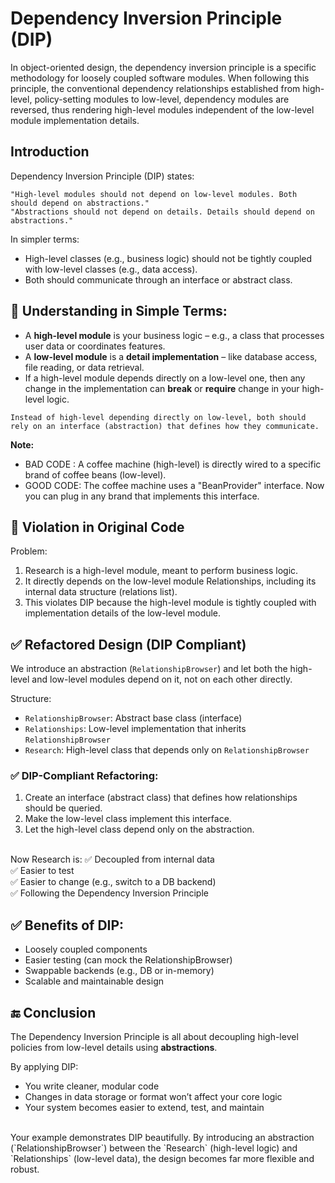 #   Dependency Inversion Principle (DIP)
In object-oriented design, the dependency inversion principle is a specific methodology for loosely coupled software modules. When following this principle, the conventional dependency relationships established from high-level, policy-setting modules to low-level, dependency modules are reversed, thus rendering high-level modules independent of the low-level module implementation details.

## Introduction
Dependency Inversion Principle (DIP) states:
```
"High-level modules should not depend on low-level modules. Both should depend on abstractions."
"Abstractions should not depend on details. Details should depend on abstractions."
```
In simpler terms: <br>

-   High-level classes (e.g., business logic) should not be tightly coupled with low-level classes (e.g., data access). <br>
-   Both should communicate through an interface or abstract class.<br>

##  🧠 Understanding in Simple Terms:
-   A **high-level module** is your business logic – e.g., a class that processes user data or coordinates features.
-   A **low-level module** is a **detail implementation** – like database access, file reading, or data retrieval.
-   If a high-level module depends directly on a low-level one, then any change in the implementation can **break** or **require** change in your high-level logic. <br>
```
Instead of high-level depending directly on low-level, both should rely on an interface (abstraction) that defines how they communicate.
```

**Note:**
-   BAD CODE : A coffee machine (high-level) is directly wired to a specific brand of coffee beans (low-level).
-   GOOD CODE: The coffee machine uses a "BeanProvider" interface. Now you can plug in any brand that implements this interface.


##  🚫 Violation in Original Code
Problem: <br>
1.  Research is a high-level module, meant to perform business logic. <br>
2.  It directly depends on the low-level module Relationships, including its internal data structure (relations list). <br>
3.  This violates DIP because the high-level module is tightly coupled with implementation details of the low-level module. <br>


##  ✅ Refactored Design (DIP Compliant)
We introduce an abstraction (`RelationshipBrowser`) and let both the high-level and low-level modules depend on it, not on each other directly. <br>

Structure: <br>
-   `RelationshipBrowser`: Abstract base class (interface) <br>
-   `Relationships`: Low-level implementation that inherits `RelationshipBrowser` <br>
-   `Research`: High-level class that depends only on `RelationshipBrowser` <br>

### ✅ DIP-Compliant Refactoring:
1.  Create an interface (abstract class) that defines how relationships should be queried.
2.  Make the low-level class implement this interface.
3.  Let the high-level class depend only on the abstraction.
<br>
Now Research is: ✅ Decoupled from internal data <br>
✅ Easier to test   <br>
✅ Easier to change (e.g., switch to a DB backend) <br>
✅ Following the Dependency Inversion Principle <br>

##  ✅ Benefits of DIP:
-   Loosely coupled components
-   Easier testing (can mock the RelationshipBrowser)
-   Swappable backends (e.g., DB or in-memory)
-   Scalable and maintainable design

##  🔚 Conclusion
The Dependency Inversion Principle is all about decoupling high-level policies from low-level details using **abstractions**. <br>

By applying DIP: <br>
-   You write cleaner, modular code
-   Changes in data storage or format won’t affect your core logic
-   Your system becomes easier to extend, test, and maintain
<br>
Your example demonstrates DIP beautifully. By introducing an abstraction (`RelationshipBrowser`) between the `Research` (high-level logic) and `Relationships` (low-level data), the design becomes far more flexible and robust.